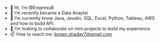 - 👋 Hi, I’m @EmpressB
- 👀 I’m recently became a Data Anaylst
- 🌱 I’m currently  know Java, Javalin, SQL, Excel, Python, Tableau, AWS and how to build API.
- 💞️ I’m looking to collaborate on mini projects to build my experience.
- 📫 How to reach me: brown.shaday7@gmail.com

<!---
EmpressB/EmpressB is a ✨ special ✨ repository because its `README.md` (this file) appears on your GitHub profile.
You can click the Preview link to take a look at your changes.
--->
